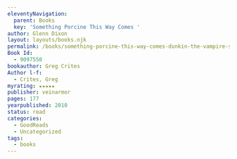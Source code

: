 ```yaml
---
eleventyNavigation:
  parent: Books
  key: 'Something Porcine This Way Comes '
author: Glenn Dixon
layout: layouts/books.njk
permalink: /books/something-porcine-this-way-comes-dunkin-the-vampire-slayer-1/
Book Id:
  - 9097550
bookauthor: Greg Crites
Author l-f:
  - Crites, Greg
myrating: ★★★★★
publisher: veinarmor
pages: 177
yearpublished: 2010
status: read
categories:
  - GoodReads
  - Uncategorized
tags:
  - books
---
```

